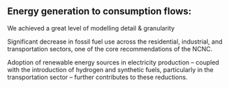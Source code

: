 ## Energy generation to consumption flows: 

We achieved a great level of modelling detail & granularity

Significant decrease in fossil fuel use across the residential, industrial, and transportation sectors, one of the core recommendations of the NCNC.

Adoption of renewable energy sources in electricity production – coupled with the introduction of hydrogen and synthetic fuels, particularly in the transportation sector – further contributes to these reductions. 
